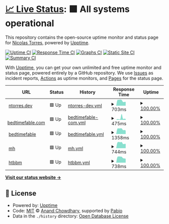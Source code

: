 # [📈 Live Status](https://ntgussoni.github.io/mn-test): <!--live status--> **🟩 All systems operational**

This repository contains the open-source uptime monitor and status page for [Nicolas Torres](https://ntgussoni.github.io/mn-test), powered by [Upptime](https://github.com/upptime/upptime).

[![Uptime CI](https://github.com/ntgussoni/mn-test/workflows/Uptime%20CI/badge.svg)](https://github.com/ntgussoni/mn-test/actions?query=workflow%3A%22Uptime+CI%22)
[![Response Time CI](https://github.com/ntgussoni/mn-test/workflows/Response%20Time%20CI/badge.svg)](https://github.com/ntgussoni/mn-test/actions?query=workflow%3A%22Response+Time+CI%22)
[![Graphs CI](https://github.com/ntgussoni/mn-test/workflows/Graphs%20CI/badge.svg)](https://github.com/ntgussoni/mn-test/actions?query=workflow%3A%22Graphs+CI%22)
[![Static Site CI](https://github.com/ntgussoni/mn-test/workflows/Static%20Site%20CI/badge.svg)](https://github.com/ntgussoni/mn-test/actions?query=workflow%3A%22Static+Site+CI%22)
[![Summary CI](https://github.com/ntgussoni/mn-test/workflows/Summary%20CI/badge.svg)](https://github.com/ntgussoni/mn-test/actions?query=workflow%3A%22Summary+CI%22)

With [Upptime](https://upptime.js.org), you can get your own unlimited and free uptime monitor and status page, powered entirely by a GitHub repository. We use [Issues](https://github.com/ntgussoni/mn-test/issues) as incident reports, [Actions](https://github.com/ntgussoni/mn-test/actions) as uptime monitors, and [Pages](https://ntgussoni.github.io/mn-test) for the status page.

<!--start: status pages-->
<!-- This summary is generated by Upptime (https://github.com/upptime/upptime) -->
<!-- Do not edit this manually, your changes will be overwritten -->
<!-- prettier-ignore -->
| URL | Status | History | Response Time | Uptime |
| --- | ------ | ------- | ------------- | ------ |
| <img alt="" src="https://icons.duckduckgo.com/ip3/ntorres.dev.ico" height="13"> [ntorres.dev](https://ntorres.dev) | 🟩 Up | [ntorres-dev.yml](https://github.com/ntgussoni/mn-test/commits/HEAD/history/ntorres-dev.yml) | <details><summary><img alt="Response time graph" src="./graphs/ntorres-dev/response-time-week.png" height="20"> 703ms</summary><br><a href="https://ntgussoni.github.io/mn-test/history/ntorres-dev"><img alt="Response time 629" src="https://img.shields.io/endpoint?url=https%3A%2F%2Fraw.githubusercontent.com%2Fntgussoni%2Fmn-test%2FHEAD%2Fapi%2Fntorres-dev%2Fresponse-time.json"></a><br><a href="https://ntgussoni.github.io/mn-test/history/ntorres-dev"><img alt="24-hour response time 540" src="https://img.shields.io/endpoint?url=https%3A%2F%2Fraw.githubusercontent.com%2Fntgussoni%2Fmn-test%2FHEAD%2Fapi%2Fntorres-dev%2Fresponse-time-day.json"></a><br><a href="https://ntgussoni.github.io/mn-test/history/ntorres-dev"><img alt="7-day response time 703" src="https://img.shields.io/endpoint?url=https%3A%2F%2Fraw.githubusercontent.com%2Fntgussoni%2Fmn-test%2FHEAD%2Fapi%2Fntorres-dev%2Fresponse-time-week.json"></a><br><a href="https://ntgussoni.github.io/mn-test/history/ntorres-dev"><img alt="30-day response time 656" src="https://img.shields.io/endpoint?url=https%3A%2F%2Fraw.githubusercontent.com%2Fntgussoni%2Fmn-test%2FHEAD%2Fapi%2Fntorres-dev%2Fresponse-time-month.json"></a><br><a href="https://ntgussoni.github.io/mn-test/history/ntorres-dev"><img alt="1-year response time 629" src="https://img.shields.io/endpoint?url=https%3A%2F%2Fraw.githubusercontent.com%2Fntgussoni%2Fmn-test%2FHEAD%2Fapi%2Fntorres-dev%2Fresponse-time-year.json"></a></details> | <details><summary><a href="https://ntgussoni.github.io/mn-test/history/ntorres-dev">100.00%</a></summary><a href="https://ntgussoni.github.io/mn-test/history/ntorres-dev"><img alt="All-time uptime 99.64%" src="https://img.shields.io/endpoint?url=https%3A%2F%2Fraw.githubusercontent.com%2Fntgussoni%2Fmn-test%2FHEAD%2Fapi%2Fntorres-dev%2Fuptime.json"></a><br><a href="https://ntgussoni.github.io/mn-test/history/ntorres-dev"><img alt="24-hour uptime 100.00%" src="https://img.shields.io/endpoint?url=https%3A%2F%2Fraw.githubusercontent.com%2Fntgussoni%2Fmn-test%2FHEAD%2Fapi%2Fntorres-dev%2Fuptime-day.json"></a><br><a href="https://ntgussoni.github.io/mn-test/history/ntorres-dev"><img alt="7-day uptime 100.00%" src="https://img.shields.io/endpoint?url=https%3A%2F%2Fraw.githubusercontent.com%2Fntgussoni%2Fmn-test%2FHEAD%2Fapi%2Fntorres-dev%2Fuptime-week.json"></a><br><a href="https://ntgussoni.github.io/mn-test/history/ntorres-dev"><img alt="30-day uptime 100.00%" src="https://img.shields.io/endpoint?url=https%3A%2F%2Fraw.githubusercontent.com%2Fntgussoni%2Fmn-test%2FHEAD%2Fapi%2Fntorres-dev%2Fuptime-month.json"></a><br><a href="https://ntgussoni.github.io/mn-test/history/ntorres-dev"><img alt="1-year uptime 99.64%" src="https://img.shields.io/endpoint?url=https%3A%2F%2Fraw.githubusercontent.com%2Fntgussoni%2Fmn-test%2FHEAD%2Fapi%2Fntorres-dev%2Fuptime-year.json"></a></details>
| <img alt="" src="https://icons.duckduckgo.com/ip3/bedtimefable.com.ico" height="13"> [bedtimefable.com](https://bedtimefable.com) | 🟩 Up | [bedtimefable-com.yml](https://github.com/ntgussoni/mn-test/commits/HEAD/history/bedtimefable-com.yml) | <details><summary><img alt="Response time graph" src="./graphs/bedtimefable-com/response-time-week.png" height="20"> 475ms</summary><br><a href="https://ntgussoni.github.io/mn-test/history/bedtimefable-com"><img alt="Response time 271" src="https://img.shields.io/endpoint?url=https%3A%2F%2Fraw.githubusercontent.com%2Fntgussoni%2Fmn-test%2FHEAD%2Fapi%2Fbedtimefable-com%2Fresponse-time.json"></a><br><a href="https://ntgussoni.github.io/mn-test/history/bedtimefable-com"><img alt="24-hour response time 289" src="https://img.shields.io/endpoint?url=https%3A%2F%2Fraw.githubusercontent.com%2Fntgussoni%2Fmn-test%2FHEAD%2Fapi%2Fbedtimefable-com%2Fresponse-time-day.json"></a><br><a href="https://ntgussoni.github.io/mn-test/history/bedtimefable-com"><img alt="7-day response time 475" src="https://img.shields.io/endpoint?url=https%3A%2F%2Fraw.githubusercontent.com%2Fntgussoni%2Fmn-test%2FHEAD%2Fapi%2Fbedtimefable-com%2Fresponse-time-week.json"></a><br><a href="https://ntgussoni.github.io/mn-test/history/bedtimefable-com"><img alt="30-day response time 322" src="https://img.shields.io/endpoint?url=https%3A%2F%2Fraw.githubusercontent.com%2Fntgussoni%2Fmn-test%2FHEAD%2Fapi%2Fbedtimefable-com%2Fresponse-time-month.json"></a><br><a href="https://ntgussoni.github.io/mn-test/history/bedtimefable-com"><img alt="1-year response time 271" src="https://img.shields.io/endpoint?url=https%3A%2F%2Fraw.githubusercontent.com%2Fntgussoni%2Fmn-test%2FHEAD%2Fapi%2Fbedtimefable-com%2Fresponse-time-year.json"></a></details> | <details><summary><a href="https://ntgussoni.github.io/mn-test/history/bedtimefable-com">100.00%</a></summary><a href="https://ntgussoni.github.io/mn-test/history/bedtimefable-com"><img alt="All-time uptime 99.71%" src="https://img.shields.io/endpoint?url=https%3A%2F%2Fraw.githubusercontent.com%2Fntgussoni%2Fmn-test%2FHEAD%2Fapi%2Fbedtimefable-com%2Fuptime.json"></a><br><a href="https://ntgussoni.github.io/mn-test/history/bedtimefable-com"><img alt="24-hour uptime 100.00%" src="https://img.shields.io/endpoint?url=https%3A%2F%2Fraw.githubusercontent.com%2Fntgussoni%2Fmn-test%2FHEAD%2Fapi%2Fbedtimefable-com%2Fuptime-day.json"></a><br><a href="https://ntgussoni.github.io/mn-test/history/bedtimefable-com"><img alt="7-day uptime 100.00%" src="https://img.shields.io/endpoint?url=https%3A%2F%2Fraw.githubusercontent.com%2Fntgussoni%2Fmn-test%2FHEAD%2Fapi%2Fbedtimefable-com%2Fuptime-week.json"></a><br><a href="https://ntgussoni.github.io/mn-test/history/bedtimefable-com"><img alt="30-day uptime 100.00%" src="https://img.shields.io/endpoint?url=https%3A%2F%2Fraw.githubusercontent.com%2Fntgussoni%2Fmn-test%2FHEAD%2Fapi%2Fbedtimefable-com%2Fuptime-month.json"></a><br><a href="https://ntgussoni.github.io/mn-test/history/bedtimefable-com"><img alt="1-year uptime 99.71%" src="https://img.shields.io/endpoint?url=https%3A%2F%2Fraw.githubusercontent.com%2Fntgussoni%2Fmn-test%2FHEAD%2Fapi%2Fbedtimefable-com%2Fuptime-year.json"></a></details>
| <img alt="" src="https://icons.duckduckgo.com/ip3/bedtimefable.ai.ico" height="13"> [bedtimefable](https://bedtimefable.ai) | 🟩 Up | [bedtimefable.yml](https://github.com/ntgussoni/mn-test/commits/HEAD/history/bedtimefable.yml) | <details><summary><img alt="Response time graph" src="./graphs/bedtimefable/response-time-week.png" height="20"> 1358ms</summary><br><a href="https://ntgussoni.github.io/mn-test/history/bedtimefable"><img alt="Response time 1263" src="https://img.shields.io/endpoint?url=https%3A%2F%2Fraw.githubusercontent.com%2Fntgussoni%2Fmn-test%2FHEAD%2Fapi%2Fbedtimefable%2Fresponse-time.json"></a><br><a href="https://ntgussoni.github.io/mn-test/history/bedtimefable"><img alt="24-hour response time 997" src="https://img.shields.io/endpoint?url=https%3A%2F%2Fraw.githubusercontent.com%2Fntgussoni%2Fmn-test%2FHEAD%2Fapi%2Fbedtimefable%2Fresponse-time-day.json"></a><br><a href="https://ntgussoni.github.io/mn-test/history/bedtimefable"><img alt="7-day response time 1358" src="https://img.shields.io/endpoint?url=https%3A%2F%2Fraw.githubusercontent.com%2Fntgussoni%2Fmn-test%2FHEAD%2Fapi%2Fbedtimefable%2Fresponse-time-week.json"></a><br><a href="https://ntgussoni.github.io/mn-test/history/bedtimefable"><img alt="30-day response time 1298" src="https://img.shields.io/endpoint?url=https%3A%2F%2Fraw.githubusercontent.com%2Fntgussoni%2Fmn-test%2FHEAD%2Fapi%2Fbedtimefable%2Fresponse-time-month.json"></a><br><a href="https://ntgussoni.github.io/mn-test/history/bedtimefable"><img alt="1-year response time 1263" src="https://img.shields.io/endpoint?url=https%3A%2F%2Fraw.githubusercontent.com%2Fntgussoni%2Fmn-test%2FHEAD%2Fapi%2Fbedtimefable%2Fresponse-time-year.json"></a></details> | <details><summary><a href="https://ntgussoni.github.io/mn-test/history/bedtimefable">100.00%</a></summary><a href="https://ntgussoni.github.io/mn-test/history/bedtimefable"><img alt="All-time uptime 99.67%" src="https://img.shields.io/endpoint?url=https%3A%2F%2Fraw.githubusercontent.com%2Fntgussoni%2Fmn-test%2FHEAD%2Fapi%2Fbedtimefable%2Fuptime.json"></a><br><a href="https://ntgussoni.github.io/mn-test/history/bedtimefable"><img alt="24-hour uptime 100.00%" src="https://img.shields.io/endpoint?url=https%3A%2F%2Fraw.githubusercontent.com%2Fntgussoni%2Fmn-test%2FHEAD%2Fapi%2Fbedtimefable%2Fuptime-day.json"></a><br><a href="https://ntgussoni.github.io/mn-test/history/bedtimefable"><img alt="7-day uptime 100.00%" src="https://img.shields.io/endpoint?url=https%3A%2F%2Fraw.githubusercontent.com%2Fntgussoni%2Fmn-test%2FHEAD%2Fapi%2Fbedtimefable%2Fuptime-week.json"></a><br><a href="https://ntgussoni.github.io/mn-test/history/bedtimefable"><img alt="30-day uptime 100.00%" src="https://img.shields.io/endpoint?url=https%3A%2F%2Fraw.githubusercontent.com%2Fntgussoni%2Fmn-test%2FHEAD%2Fapi%2Fbedtimefable%2Fuptime-month.json"></a><br><a href="https://ntgussoni.github.io/mn-test/history/bedtimefable"><img alt="1-year uptime 99.67%" src="https://img.shields.io/endpoint?url=https%3A%2F%2Fraw.githubusercontent.com%2Fntgussoni%2Fmn-test%2FHEAD%2Fapi%2Fbedtimefable%2Fuptime-year.json"></a></details>
| <img alt="" src="https://icons.duckduckgo.com/ip3/www.maidofhonorspeech.net.ico" height="13"> [mh](https://www.maidofhonorspeech.net) | 🟩 Up | [mh.yml](https://github.com/ntgussoni/mn-test/commits/HEAD/history/mh.yml) | <details><summary><img alt="Response time graph" src="./graphs/mh/response-time-week.png" height="20"> 744ms</summary><br><a href="https://ntgussoni.github.io/mn-test/history/mh"><img alt="Response time 676" src="https://img.shields.io/endpoint?url=https%3A%2F%2Fraw.githubusercontent.com%2Fntgussoni%2Fmn-test%2FHEAD%2Fapi%2Fmh%2Fresponse-time.json"></a><br><a href="https://ntgussoni.github.io/mn-test/history/mh"><img alt="24-hour response time 615" src="https://img.shields.io/endpoint?url=https%3A%2F%2Fraw.githubusercontent.com%2Fntgussoni%2Fmn-test%2FHEAD%2Fapi%2Fmh%2Fresponse-time-day.json"></a><br><a href="https://ntgussoni.github.io/mn-test/history/mh"><img alt="7-day response time 744" src="https://img.shields.io/endpoint?url=https%3A%2F%2Fraw.githubusercontent.com%2Fntgussoni%2Fmn-test%2FHEAD%2Fapi%2Fmh%2Fresponse-time-week.json"></a><br><a href="https://ntgussoni.github.io/mn-test/history/mh"><img alt="30-day response time 718" src="https://img.shields.io/endpoint?url=https%3A%2F%2Fraw.githubusercontent.com%2Fntgussoni%2Fmn-test%2FHEAD%2Fapi%2Fmh%2Fresponse-time-month.json"></a><br><a href="https://ntgussoni.github.io/mn-test/history/mh"><img alt="1-year response time 676" src="https://img.shields.io/endpoint?url=https%3A%2F%2Fraw.githubusercontent.com%2Fntgussoni%2Fmn-test%2FHEAD%2Fapi%2Fmh%2Fresponse-time-year.json"></a></details> | <details><summary><a href="https://ntgussoni.github.io/mn-test/history/mh">100.00%</a></summary><a href="https://ntgussoni.github.io/mn-test/history/mh"><img alt="All-time uptime 99.97%" src="https://img.shields.io/endpoint?url=https%3A%2F%2Fraw.githubusercontent.com%2Fntgussoni%2Fmn-test%2FHEAD%2Fapi%2Fmh%2Fuptime.json"></a><br><a href="https://ntgussoni.github.io/mn-test/history/mh"><img alt="24-hour uptime 100.00%" src="https://img.shields.io/endpoint?url=https%3A%2F%2Fraw.githubusercontent.com%2Fntgussoni%2Fmn-test%2FHEAD%2Fapi%2Fmh%2Fuptime-day.json"></a><br><a href="https://ntgussoni.github.io/mn-test/history/mh"><img alt="7-day uptime 100.00%" src="https://img.shields.io/endpoint?url=https%3A%2F%2Fraw.githubusercontent.com%2Fntgussoni%2Fmn-test%2FHEAD%2Fapi%2Fmh%2Fuptime-week.json"></a><br><a href="https://ntgussoni.github.io/mn-test/history/mh"><img alt="30-day uptime 100.00%" src="https://img.shields.io/endpoint?url=https%3A%2F%2Fraw.githubusercontent.com%2Fntgussoni%2Fmn-test%2FHEAD%2Fapi%2Fmh%2Fuptime-month.json"></a><br><a href="https://ntgussoni.github.io/mn-test/history/mh"><img alt="1-year uptime 99.97%" src="https://img.shields.io/endpoint?url=https%3A%2F%2Fraw.githubusercontent.com%2Fntgussoni%2Fmn-test%2FHEAD%2Fapi%2Fmh%2Fuptime-year.json"></a></details>
| <img alt="" src="https://icons.duckduckgo.com/ip3/www.howtobebestman.com.ico" height="13"> [htbbm](https://www.howtobebestman.com) | 🟩 Up | [htbbm.yml](https://github.com/ntgussoni/mn-test/commits/HEAD/history/htbbm.yml) | <details><summary><img alt="Response time graph" src="./graphs/htbbm/response-time-week.png" height="20"> 738ms</summary><br><a href="https://ntgussoni.github.io/mn-test/history/htbbm"><img alt="Response time 664" src="https://img.shields.io/endpoint?url=https%3A%2F%2Fraw.githubusercontent.com%2Fntgussoni%2Fmn-test%2FHEAD%2Fapi%2Fhtbbm%2Fresponse-time.json"></a><br><a href="https://ntgussoni.github.io/mn-test/history/htbbm"><img alt="24-hour response time 549" src="https://img.shields.io/endpoint?url=https%3A%2F%2Fraw.githubusercontent.com%2Fntgussoni%2Fmn-test%2FHEAD%2Fapi%2Fhtbbm%2Fresponse-time-day.json"></a><br><a href="https://ntgussoni.github.io/mn-test/history/htbbm"><img alt="7-day response time 738" src="https://img.shields.io/endpoint?url=https%3A%2F%2Fraw.githubusercontent.com%2Fntgussoni%2Fmn-test%2FHEAD%2Fapi%2Fhtbbm%2Fresponse-time-week.json"></a><br><a href="https://ntgussoni.github.io/mn-test/history/htbbm"><img alt="30-day response time 691" src="https://img.shields.io/endpoint?url=https%3A%2F%2Fraw.githubusercontent.com%2Fntgussoni%2Fmn-test%2FHEAD%2Fapi%2Fhtbbm%2Fresponse-time-month.json"></a><br><a href="https://ntgussoni.github.io/mn-test/history/htbbm"><img alt="1-year response time 664" src="https://img.shields.io/endpoint?url=https%3A%2F%2Fraw.githubusercontent.com%2Fntgussoni%2Fmn-test%2FHEAD%2Fapi%2Fhtbbm%2Fresponse-time-year.json"></a></details> | <details><summary><a href="https://ntgussoni.github.io/mn-test/history/htbbm">100.00%</a></summary><a href="https://ntgussoni.github.io/mn-test/history/htbbm"><img alt="All-time uptime 99.97%" src="https://img.shields.io/endpoint?url=https%3A%2F%2Fraw.githubusercontent.com%2Fntgussoni%2Fmn-test%2FHEAD%2Fapi%2Fhtbbm%2Fuptime.json"></a><br><a href="https://ntgussoni.github.io/mn-test/history/htbbm"><img alt="24-hour uptime 100.00%" src="https://img.shields.io/endpoint?url=https%3A%2F%2Fraw.githubusercontent.com%2Fntgussoni%2Fmn-test%2FHEAD%2Fapi%2Fhtbbm%2Fuptime-day.json"></a><br><a href="https://ntgussoni.github.io/mn-test/history/htbbm"><img alt="7-day uptime 100.00%" src="https://img.shields.io/endpoint?url=https%3A%2F%2Fraw.githubusercontent.com%2Fntgussoni%2Fmn-test%2FHEAD%2Fapi%2Fhtbbm%2Fuptime-week.json"></a><br><a href="https://ntgussoni.github.io/mn-test/history/htbbm"><img alt="30-day uptime 100.00%" src="https://img.shields.io/endpoint?url=https%3A%2F%2Fraw.githubusercontent.com%2Fntgussoni%2Fmn-test%2FHEAD%2Fapi%2Fhtbbm%2Fuptime-month.json"></a><br><a href="https://ntgussoni.github.io/mn-test/history/htbbm"><img alt="1-year uptime 99.97%" src="https://img.shields.io/endpoint?url=https%3A%2F%2Fraw.githubusercontent.com%2Fntgussoni%2Fmn-test%2FHEAD%2Fapi%2Fhtbbm%2Fuptime-year.json"></a></details>

<!--end: status pages-->

[**Visit our status website →**](https://ntgussoni.github.io/mn-test)

## 📄 License

- Powered by: [Upptime](https://github.com/upptime/upptime)
- Code: [MIT](./LICENSE) © [Anand Chowdhary](https://anandchowdhary.com), supported by [Pabio](https://pabio.com)
- Data in the `./history` directory: [Open Database License](https://opendatacommons.org/licenses/odbl/1-0/)
